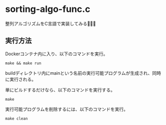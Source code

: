 # sorting-algo-func.c

整列アルゴリズムをC言語で実装してみる🐬🐬🐬  

## 実行方法

Dockerコンテナ内に入り、以下のコマンドを実行。  

```shell
make && make run
```

buildディレクトリ内にmainという名前の実行可能プログラムが生成され、同時に実行される。  

単にビルドするだけなら、以下のコマンドを実行する。  

```shell
make
```

実行可能プログラムを削除するには、以下のコマンドを実行。  

```shell
make clean
```
